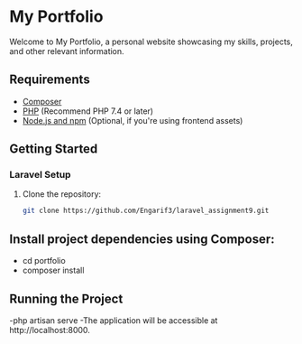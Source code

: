 # My Portfolio

Welcome to My Portfolio, a personal website showcasing my skills, projects, and other relevant information.

## Requirements

-   [Composer](https://getcomposer.org/)
-   [PHP](https://www.php.net/) (Recommend PHP 7.4 or later)
-   [Node.js and npm](https://nodejs.org/) (Optional, if you're using frontend assets)

## Getting Started

### Laravel Setup

1. Clone the repository:

    ```bash
    git clone https://github.com/Engarif3/laravel_assignment9.git
    ```

## Install project dependencies using Composer:

-   cd portfolio
-   composer install

## Running the Project

-php artisan serve
-The application will be accessible at http://localhost:8000.
